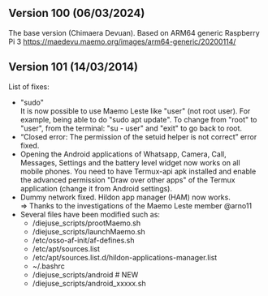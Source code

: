 ## Version 100 (06/03/2024)
The base version (Chimaera Devuan). Based on ARM64 generic Raspberry Pi 3 https://maedevu.maemo.org/images/arm64-generic/20200114/

## Version 101 (14/03/2014)
List of fixes:
- "sudo"  
  It is now possible to use Maemo Leste like "user" (not root user). For example, being able to do "sudo apt update". To change from "root" to "user", from the terminal: "su - user" and "exit" to go back to root.
- “Closed error: The permission of the setuid helper is not correct” error fixed.  
- Opening the Android applications of Whatsapp, Camera, Call, Messages, Settings and the battery level widget now works on all mobile phones. You need to have Termux-api apk installed and enable the advanced permission "Draw over other apps" of the Termux application (change it from Android settings).  
- Dummy network fixed. Hildon app manager (HAM) now works.  
  => Thanks to the investigations of the Maemo Leste member @arno11  
- Several files have been modified such as:  
  - /diejuse_scripts/prootMaemo.sh  
  - /diejuse_scripts/launchMaemo.sh  
  - /etc/osso-af-init/af-defines.sh  
  - /etc/apt/sources.list  
  - /etc/apt/sources.list.d/hildon-applications-manager.list  
  - ~/.bashrc
  - /diejuse_scripts/android    # NEW
  - /diejuse_scripts/android_xxxxx.sh  
 
